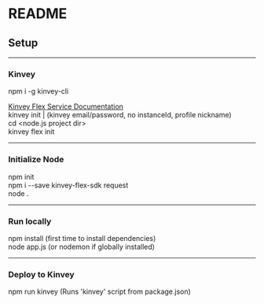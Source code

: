 # README

## Setup
---
### Kinvey
npm i -g kinvey-cli  

<!-- Setup -->
[Kinvey Flex Service Documentation](https://devcenter.kinvey.com/rest/guides/flexservice-runtime/ 'Kinvey Flex Service Documentation')  
kinvey init | (kinvey email/password, no instanceId, profile nickname)  
cd <node.js project dir>  
kinvey flex init  

---
### Initialize Node
<!-- Project Setup -->
npm init  
npm i --save kinvey-flex-sdk request  
node .  

---
### Run locally

  npm install (first time to install dependencies)  
  node app.js  (or nodemon if globally installed)  

<!-- Deploy -->
<!-- kinvey flex deploy -->
<!-- kinvey flex logs? (TODO: Figure out the correct  command) -->

---
### Deploy to Kinvey
npm run kinvey (Runs 'kinvey' script from package.json)  

<!-- 
complete() object defined:
function completionHandler(body) {
    if (typeof updateRequestBody === 'function') {
      callback = updateRequestBody;
      updateRequestBody = false;
    }

    let responseCallback = callback;
    const result = {};

    function normalizeError(error) {
      if (error instanceof Error) {
        return {
          name: error.name,
          message: error.message,
          stack: error.stack
        };
      }
      return error;
    }

    function updateBody(body) {
      if (body != null) {
        result.body = body;
      }
    }

    updateBody(body);

    const api = {
      setBody(body) {
        updateBody(body);
        return this;
      },
      setQuery(query) {
        if (query) {
          result.query = query;
        }
        return this;
      },
      created() {
        result.statusCode = 201;
        return this;
      },
      accepted() {
        result.statusCode = 202;
        return this;
      },
      ok() {
        result.statusCode = 200;
        return this;
      },
      notFound(debug) {
        result.statusCode = 404;
        result.body = {
          error: 'NotFound',
          description: 'The requested entity or entities were not found in the serviceObject',
          debug: normalizeError(debug) || normalizeError(result.body) || {}
        };
        return this;
      },
      badRequest(debug) {
        result.statusCode = 400;
        result.body = {
          error: 'BadRequest',
          description: 'Unable to understand request',
          debug: normalizeError(debug) || normalizeError(result.body) || {}
        };
        return this;
      },
      unauthorized(debug) {
        result.statusCode = 401;
        result.body = {
          error: 'InvalidCredentials',
          description: 'Invalid credentials. Please retry your request with correct credentials',
          debug: normalizeError(debug) || normalizeError(result.body) || {}
        };
        return this;
      },
      forbidden(debug) {
        result.statusCode = 403;
        result.body = {
          error: 'Forbidden',
          description: 'The request is forbidden',
          debug: normalizeError(debug) || normalizeError(result.body) || {}
        };
        return this;
      },
      notAllowed(debug) {
        result.statusCode = 405;
        result.body = {
          error: 'NotAllowed',
          description: 'The request is not allowed',
          debug: normalizeError(debug) || normalizeError(result.body) || {}
        };
        return this;
      },
      notImplemented(debug) {
        result.statusCode = 501;
        result.body = {
          error: 'NotImplemented',
          description: 'The request invoked a method that is not implemented',
          debug: normalizeError(debug) || normalizeError(result.body) || {}
        };
        return this;
      },
      runtimeError(debug) {
        result.statusCode = 550;
        result.body = {
          error: 'FlexRuntimeError',
          description: 'The Flex Service had a runtime error.  See debug message for details',
          debug: normalizeError(debug) || normalizeError(result.body) || {}
        };
        return this;
      },
      done() {
        if (!result.statusCode) {
          result.statusCode = 200;
        }

        task.response.body = result.body || task.response.body;
        task.response.statusCode = result.statusCode;

        // TODO:  Ensure that the result is a kinveyEntity or array of kinveyEntities or {count} object
        //
        //        if result.statusCode < 400 and entityParser.isKinveyEntity(entity) is false
        //          if entity.constructor isnt Array
        //            entity = entityParser.entity entity

        task.response.continue = false;
        responseCallback(null, task);
        responseCallback = function () {};
        return responseCallback;
      },
      next() {
        if (!result.statusCode) {
          result.statusCode = 200;
        }

        if (updateRequestBody) {
          task.request.body = result.body || task.request.body;
          task.request.query = result.query || task.request.query;
        } else {
          task.response.body = result.body || task.response.body;
        }

        task.response.statusCode = result.statusCode;

        // TODO:  Ensure that the result is a kinveyEntity or array of kinveyEntities or {count} object

        task.response.continue = true;
        responseCallback(null, task);
        responseCallback = function () {};
        return responseCallback;
      }
    };

    return api;
  } -->